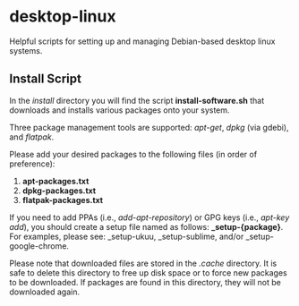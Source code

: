 # desktop-linux
Helpful scripts for setting up and managing Debian-based desktop linux systems.

## Install Script

In the *install* directory you will find the script **install-software.sh** that downloads and installs various packages onto your system.

Three package management tools are supported: *apt-get*, *dpkg* (via gdebi), and *flatpak*.

Please add your desired packages to the following files (in order of preference):
1. **apt-packages.txt**
2. **dpkg-packages.txt**
3. **flatpak-packages.txt**

If you need to add PPAs (i.e., *add-apt-repository*) or GPG keys  (i.e., *apt-key add*), you should create a setup file named as follows: **_setup-{package}**. For examples, please see: _setup-ukuu, _setup-sublime, and/or _setup-google-chrome.

Please note that downloaded files are stored in the *.cache* directory. It is safe to delete this directory to free up disk space or to force new packages to be downloaded. If packages are found in this directory, they will not be downloaded again.
